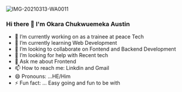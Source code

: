 ![IMG-20210313-WA0011](https://user-images.githubusercontent.com/79511455/111032323-e667c880-840b-11eb-826a-7ec1254d9f8c.jpg)
### Hi there 👋 I'm Okara Chukwuemeka Austin
- 🔭 I’m currently working on as  a trainee at peace Tech
- 🌱 I’m currently learning Web Development
- 👯 I’m looking to collaborate on Fontend and Backend Development
- 🤔 I’m looking for help with Recent tech
- 💬 Ask me about Frontend 
- 📫 How to reach me: Linkdin and Gmail
- 😄 Pronouns: ...HE/Him
- ⚡ Fun fact: ... Easy going and fun to be with

